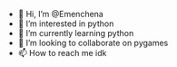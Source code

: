 - 👋 Hi, I’m @Emenchena
- 👀 I’m interested in python
- 🌱 I’m currently learning python
- 💞️ I’m looking to collaborate on pygames
- 📫 How to reach me idk

<!---
Emenchena/Emenchena is a ✨ special ✨ repository because its `README.md` (this file) appears on your GitHub profile.
You can click the Preview link to take a look at your changes.
--->
